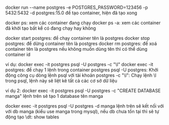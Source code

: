 docker run --name postgres -e POSTGRES_PASSWORD=123456 -p 5432:5432 -d postgres:15.0
để tạo container, hiện đã tạo xong

docker ps: xem các container đang chạy
docker ps -a: xem các container đã khởi tạo bất kể có đang chạy hay không

docker start postgres: để chạy container tên là postgres
docker stop postgres: để dừng container tên là postgres
docker rm postgres: để xoá container tên là postgres
nếu không muốn dùng tên thì có thể dùng container id


ví dụ: docker exec -it postgres psql -U postgres -c "\l"
docker exec -it postgres: để chạy 1 lệnh trong container postgres
psql -U postgres: Khởi động công cụ dòng lệnh psql với tài khoản postgres
-c "\l": Chạy lệnh \l trong psql, lệnh này sẽ liệt kê tất cả các cơ sở dữ liệu

ví dụ 2:
docker exec -it postgres psql -U postgres -c "CREATE DATABASE manga"
lệnh trên sẽ tạo 1 database tên manga

docker exec -it postgres psql -U postgres -d manga
lệnh trên sẽ kết nối với với db manga (kiểu use manga trong mysql), nếu db chưa tồn tại thì sẽ tự động tạo
\dt: show tables
